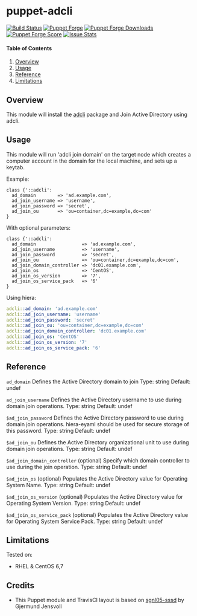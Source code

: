 # puppet-adcli

[![Build Status](https://travis-ci.org/acjohnson/puppet-adcli.svg)](https://travis-ci.org/acjohnson/puppet-adcli)
[![Puppet Forge](https://img.shields.io/puppetforge/v/acjohnson/adcli.svg)](https://forge.puppetlabs.com/acjohnson/adcli)
[![Puppet Forge Downloads](https://img.shields.io/puppetforge/dt/acjohnson/adcli.svg)](https://forge.puppetlabs.com/acjohnson/adcli)
[![Puppet Forge Score](https://img.shields.io/puppetforge/f/acjohnson/adcli.svg)](https://forge.puppetlabs.com/acjohnson/adcli/scores)
[![Issue Stats](http://issuestats.com/github/acjohnson/puppet-adcli/badge/pr?style=flat)](http://issuestats.com/github/acjohnson/puppet-adcli)

#### Table of Contents

1. [Overview](#overview)
2. [Usage](#usage)
3. [Reference](#reference)
4. [Limitations](#limitations)

## Overview

This module will install the [adcli][0] package and Join Active Directory using adcli.

## Usage

This module will run 'adcli join domain' on the target node which creates a computer account in the domain for the local machine, and sets up a keytab.

Example:

```puppet
class {'::adcli':
  ad_domain        => 'ad.example.com',
  ad_join_username => 'username',
  ad_join_password => 'secret',
  ad_join_ou       => 'ou=container,dc=example,dc=com'
}

```

With optional parameters:
```puppet
class {'::adcli':
  ad_domain                 => 'ad.example.com',
  ad_join_username          => 'username',
  ad_join_password          => 'secret',
  ad_join_ou                => 'ou=container,dc=example,dc=com',
  ad_join_domain_controller => 'dc01.example.com',
  ad_join_os                => 'CentOS',
  ad_join_os_version        => '7',
  ad_join_os_service_pack   => '6'
}

```

Using hiera:
```yaml
adcli::ad_domain: 'ad.example.com'
adcli::ad_join_username: 'username'
adcli::ad_join_password: 'secret'
adcli::ad_join_ou: 'ou=container,dc=example,dc=com'
adcli::ad_join_domain_controller: 'dc01.example.com'
adcli::ad_join_os: 'CentOS'
adcli::ad_join_os_version: '7'
adcli::ad_join_os_service_pack: '6'
```


## Reference

`ad_domain`
Defines the Active Directory domain to join
Type: string
Default: undef

`ad_join_username`
Defines the Active Directory username to use during domain join operations.
Type: string
Default: undef

`$ad_join_password`
Defines the Active Directory password to use during domain join operations. hiera-eyaml should be used for secure storage of this password.
Type: string
Default: undef

`$ad_join_ou`
Defines the Active Directory organizational unit to use during domain join operations.
Type: string
Default: undef

`$ad_join_domain_controller`
(optional) Specify which domain controller to use during the join operation.
Type: string
Default: undef

`$ad_join_os`
(optional) Populates the Active Directory value for Operating System Name.
Type: string
Default: undef

`$ad_join_os_version`
(optional) Populates the Active Directory value for Operating System Version.
Type: string
Default: undef

`$ad_join_os_service_pack`
(optional) Populates the Active Directory value for Operating System Service Pack.
Type: string
Default: undef

## Limitations

Tested on:
* RHEL & CentOS 6,7

## Credits

* This Puppet module and TravisCI layout is based on [sgnl05-sssd][1] by Gjermund Jensvoll

[0]: https://www.freedesktop.org/software/realmd/adcli/adcli.html
[1]: https://github.com/sgnl05/sgnl05-sssd
